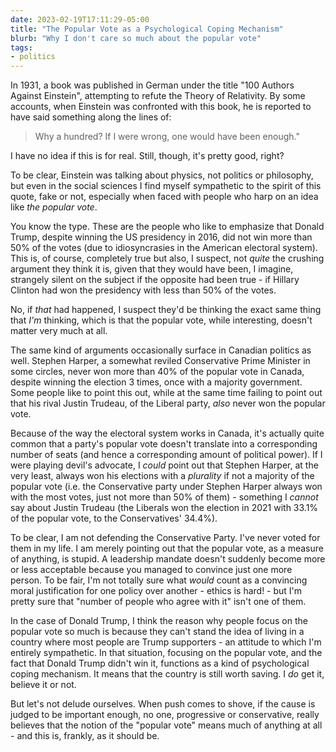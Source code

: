 ```yaml
---
date: 2023-02-19T17:11:29-05:00
title: "The Popular Vote as a Psychological Coping Mechanism"
blurb: "Why I don't care so much about the popular vote"
tags: 
- politics
---
```


In 1931, a book was published in German under the title "100 Authors Against
Einstein", attempting to refute the Theory of Relativity.  By some accounts,
when Einstein was confronted with this book, he is reported to have said
something along the lines of:

> Why a hundred?  If I were wrong, one would have been enough."

I have no idea if this is for real.  Still, though, it's pretty good, right?

To be clear, Einstein was talking about physics, not politics or philosophy,
but even in the social sciences I find myself sympathetic to the spirit of
this quote, fake or not, especially when faced with people who harp on an
idea like *the popular vote*.

You know the type.  These are the people who like to emphasize that Donald
Trump, despite winning the US presidency in 2016, did not win more than 50%
of the votes (due to idiosyncrasies in the American electoral system).  This
is, of course, completely true but also, I suspect, not *quite* the crushing
argument they think it is, given that they would have been, I imagine,
strangely silent on the subject if the opposite had been true - if Hillary
Clinton had won the presidency with less than 50% of the votes.

No, if *that* had happened, I suspect they'd be thinking the exact same
thing that *I'm* thinking, which is that the popular vote, while
interesting, doesn't matter very much at all.

The same kind of arguments occasionally surface in Canadian politics as
well.  Stephen Harper, a somewhat reviled Conservative Prime Minister in
some circles, never won more than 40% of the popular vote in Canada, despite
winning the election 3 times, once with a majority government.  Some people
like to point this out, while at the same time failing to point out that his
rival Justin Trudeau, of the Liberal party, *also* never won the popular
vote.

Because of the way the electoral system works in Canada, it's actually quite
common that a party's popular vote doesn't translate into a corresponding
number of seats (and hence a corresponding amount of political power).  If I
were playing devil's advocate, I *could* point out that Stephen Harper, at
the very least, always won his elections with a *plurality* if not a
majority of the popular vote (i.e. the Conservative party under Stephen
Harper always won with the most votes, just not more than 50% of them) -
something I *cannot* say about Justin Trudeau (the Liberals won the election
in 2021 with 33.1% of the popular vote, to the Conservatives' 34.4%).

To be clear, I am not defending the Conservative Party. I've never voted for
them in my life.  I am merely pointing out that the popular vote, as a
measure of anything, is stupid.  A leadership mandate doesn't suddenly
become more or less acceptable because you managed to convince just one more
person.  To be fair, I'm not totally sure what *would* count as a convincing
moral justification for one policy over another - ethics is hard! - but I'm
pretty sure that "number of people who agree with it" isn't one of them.

In the case of Donald Trump, I think the reason why people focus on the
popular vote so much is because they can't stand the idea of living in a
country where most people are Trump supporters - an attitude to which I'm
entirely sympathetic.  In that situation, focusing on the popular vote, and
the fact that Donald Trump didn't win it, functions as a kind of
psychological coping mechanism.  It means that the country is still worth
saving.  I *do* get it, believe it or not.

But let's not delude ourselves. When push comes to shove, if the cause is
judged to be important enough, no one, progressive or conservative, really
believes that the notion of the "popular vote" means much of anything at
all - and this is, frankly, as it should be.
